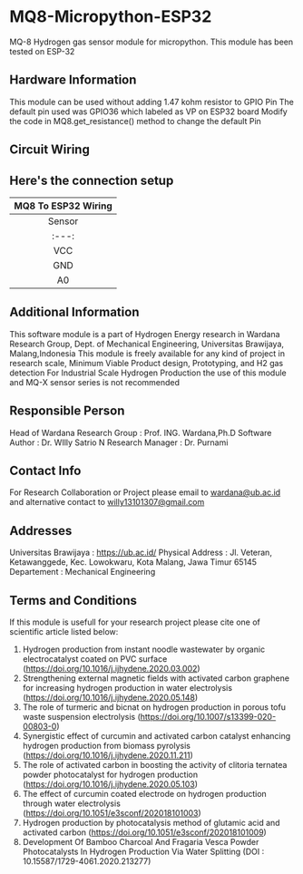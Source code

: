 # MQ8-Micropython-ESP32
MQ-8 Hydrogen gas sensor module for micropython. This module has been tested on ESP-32

## Hardware Information
This module can be used without adding 1.47 kohm resistor to GPIO Pin
The default pin used was GPIO36 which labeled as VP on ESP32 board
Modify the code in MQ8.get_resistance() method to change the default Pin

## Circuit Wiring
Here's the connection setup
---
| MQ8 To ESP32 Wiring |
| :---: |
| Sensor | ESP-32 | Label |
| :---: | :---:| :---: |
| VCC | 5V | Vin |
| GND | GND | GND |
| A0 | GPIO36 | VP |

## Additional Information
This software module is a part of Hydrogen Energy research in Wardana Research Group, Dept. of Mechanical Engineering, Universitas Brawijaya, Malang,Indonesia
This module is freely available for any kind of project in research scale, Minimum Viable Product design, Prototyping, and H2 gas detection
For Industrial Scale Hydrogen Production the use of this module and MQ-X sensor series is not recommended

## Responsible Person
Head of Wardana Research Group : Prof. ING. Wardana,Ph.D
Software Author                : Dr. WIlly Satrio N
Research Manager               : Dr. Purnami

## Contact Info
For Research Collaboration or Project please email to wardana@ub.ac.id and alternative contact to willy13101307@gmail.com

## Addresses
Universitas Brawijaya          : https://ub.ac.id/
Physical Address               : Jl. Veteran, Ketawanggede, Kec. Lowokwaru, Kota Malang, Jawa Timur 65145
Departement                    : Mechanical Engineering

## Terms and Conditions
If this module is usefull for your research project please cite one of scientific article listed below:
1. Hydrogen production from instant noodle wastewater by organic electrocatalyst coated on PVC surface 
   (https://doi.org/10.1016/j.ijhydene.2020.03.002)
2. Strengthening external magnetic fields with activated carbon graphene for increasing hydrogen production in water electrolysis 
   (https://doi.org/10.1016/j.ijhydene.2020.05.148)
3. The role of turmeric and bicnat on hydrogen production in porous tofu waste suspension electrolysis
   (https://doi.org/10.1007/s13399-020-00803-0)
4. Synergistic effect of curcumin and activated carbon catalyst enhancing hydrogen production from biomass pyrolysis
   (https://doi.org/10.1016/j.ijhydene.2020.11.211)
5. The role of activated carbon in boosting the activity of clitoria ternatea powder photocatalyst for hydrogen production
   (https://doi.org/10.1016/j.ijhydene.2020.05.103)
6. The effect of curcumin coated electrode on hydrogen production through water electrolysis
   (https://doi.org/10.1051/e3sconf/202018101003)
7. Hydrogen production by photocatalysis method of glutamic acid and activated carbon
   (https://doi.org/10.1051/e3sconf/202018101009)
8. Development Of Bamboo Charcoal And Fragaria Vesca Powder Photocatalysts In Hydrogen Production Via Water Splitting
   (DOI : 10.15587/1729-4061.2020.213277)


